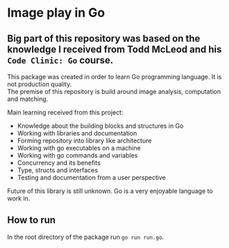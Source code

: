 # Image play in Go

## Big part of this repository was based on the knowledge I received from Todd McLeod and his `Code Clinic: Go` course.

This package was created in order to learn Go programming language. It is not production quality.  
The premise of this repository is build around image analysis, computation and matching.

Main learning received from this project:
 * Knowledge about the building blocks and structures in Go
 * Working with libraries and documentation
 * Forming repository into library like architecture
 * Working with go executables on a machine
 * Working with go commands and variables
 * Concurrency and its benefits
 * Type, structs and interfaces
 * Testing and documentation from a user perspective

Future of this library is still unknown. Go is a very enjoyable language to work in.

## How to run

In the root directory of the package run `go run run.go`. 
